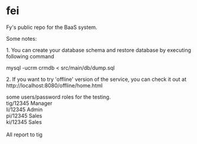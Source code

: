 fei
======

Fy's public repo for the BaaS system.


Some notes:
<p/>
1. You can create your database schema and restore database by executing following command
<p/>     mysql -ucrm crmdb < src/main/db/dump.sql
<p/>
2. If you want to try 'offline' version of the service, you can check it out at http://localhost:8080/offline/home.html

<p/>
some users/password roles for the testing.
<br/>
tig/12345   Manager
<br/>
li/12345    Admin
<br/>
pi/12345    Sales
<br/>
ki/12345    Sales
<br/>
<br/>
All report to tig
<br/>



